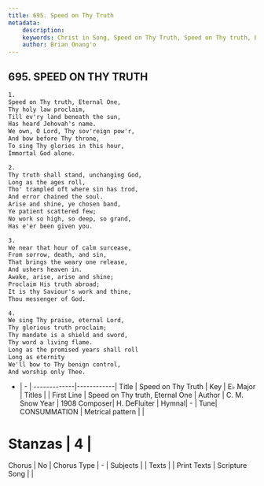```yaml
---
title: 695. Speed on Thy Truth
metadata:
    description: 
    keywords: Christ in Song, Speed on Thy Truth, Speed on Thy truth, Eternal One, 
    author: Brian Onang'o
---
```



## 695. SPEED ON THY TRUTH

```txt
1.
Speed on Thy truth, Eternal One,
Thy holy law proclaim,
Till ev'ry land beneath the sun,
Has heard Jehovah's name.
We own, O Lord, Thy sov'reign pow'r,
And bow before Thy throne,
To sing Thy glories in this hour,
Immortal God alone.

2.
Thy truth shall stand, unchanging God,
Long as the ages roll,
Tho' trampled oft where sin has trod,
And error chained the soul.
Arise and shine, ye chosen band,
Ye patient scattered few;
No work so high, so deep, so grand,
Has e'er been given you.

3.
We near that hour of calm surcease,
From sorrow, death, and sin,
That brings the weary one release,
And ushers heaven in.
Awake, arise, arise and shine;
Proclaim His truth abroad;
It is thy Saviour's work and thine,
Thou messenger of God.

4.
We sing Thy praise, eternal Lord,
Thy glorious truth proclaim;
Thy mandate is a shield and sword,
Thy word a living flame.
Long as the promised years shall roll
Long as eternity
We'll bow to Thy benign control,
And worship only Thee.
```

- |   -  |
-------------|------------|
Title | Speed on Thy Truth |
Key | E♭ Major |
Titles |  |
First Line | Speed on Thy truth, Eternal One |
Author | C. M. Snow
Year | 1908
Composer| H. DeFluiter |
Hymnal|  - |
Tune| CONSUMMATION |
Metrical pattern | |
# Stanzas | 4 |
Chorus | No |
Chorus Type | - |
Subjects |  |
Texts |  |
Print Texts | 
Scripture Song |  |
  
